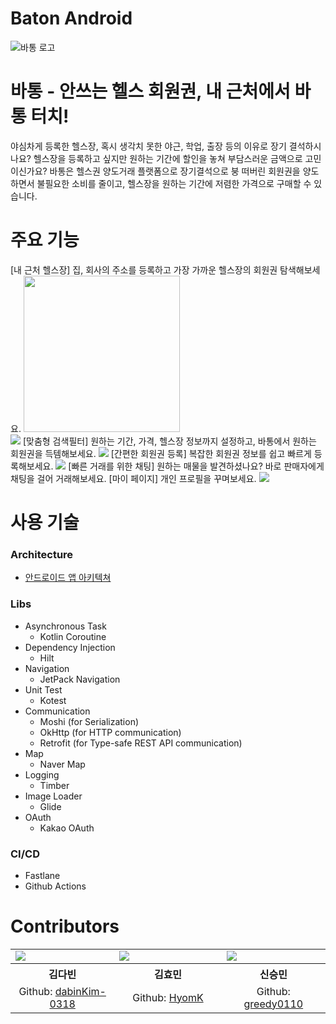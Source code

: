# Baton Android

![바통 로고](img/baton-logo.png)

# 바통 - 안쓰는 헬스 회원권, 내 근처에서 바통 터치!

야심차게 등록한 헬스장, 혹시 생각치 못한 야근, 학업, 출장 등의 이유로 장기 결석하시나요? 헬스장을 등록하고 싶지만 원하는 기간에 할인을 놓쳐 부담스러운 금액으로 고민이신가요?
바통은 헬스권 양도거래 플랫폼으로 장기결석으로 붕 떠버린 회원권을 양도하면서 불필요한 소비를 줄이고, 헬스장을 원하는 기간에 저렴한 가격으로 구매할 수 있습니다.

# 주요 기능

[내 근처 헬스장]
집, 회사의 주소를 등록하고 가장 가까운 헬스장의 회원권 탐색해보세요.
<img src="img/location.png" width="250"/><br/>
![](img/main.png)
[맞춤형 검색필터]
원하는 기간, 가격, 헬스장 정보까지 설정하고, 바통에서 원하는 회원권을 득템해보세요.
![](img/filter.png)
[간편한 회원권 등록]
복잡한 회원권 정보를 쉽고 빠르게 등록해보세요.
![](img/regist.png)
[빠른 거래를 위한 채팅]
원하는 매물을 발견하셨나요? 바로 판매자에게 채팅을 걸어 거래해보세요.
[마이 페이지]
개인 프로필을 꾸며보세요.
![](img/mypage.png)

# 사용 기술

### Architecture

- [안드로이드 앱 아키텍쳐](https://developer.android.com/topic/architecture?gclid=CjwKCAjwk_WVBhBZEiwAUHQCmbPUOZlAD8HVhqvii5zz7RiiZ6da1-EZb-Eg-FcMoGfMkONn6YeqohoCXXIQAvD_BwE&gclsrc=aw.ds)

### Libs

- Asynchronous Task
    - Kotlin Coroutine
- Dependency Injection
    - Hilt
- Navigation
    - JetPack Navigation
- Unit Test
    - Kotest
- Communication
    - Moshi (for Serialization)
    - OkHttp (for HTTP communication)
    - Retrofit (for Type-safe REST API communication)
- Map
    - Naver Map
- Logging
    - Timber
- Image Loader
    - Glide
- OAuth
    - Kakao OAuth

### CI/CD

- Fastlane
- Github Actions

# Contributors

<table align="center" style = "table-layout: auto; width: 100%; table-layout: fixed;">
  <colgroup>
    <col style="width:33%"/>
    <col style="width:34%"/>
    <col style="width:33%"/>
  </colgroup>
  <tr>
    <td>
      <img src= "https://avatars.githubusercontent.com/u/84564695?v=4"/> 
    </td>
    <td>
        <img src="https://avatars.githubusercontent.com/u/78139690?v=4"/>
    </td>
    <td>
        <img src="https://avatars.githubusercontent.com/u/16049092?v=4"/>
    </td>
  </tr>
  <tr>
    <th align="center">김다빈</th>
    <th align="center">김효민</th>
    <th align="center">신승민</th>
  </tr>
  <tr>
    <td align="center">
     Github: <a href="https://github.com/dabinKim-0318">dabinKim-0318</a>
    </td>
    <td align="center">
     Github: <a href="https://github.com/HyomK">HyomK</a>
    </td>
    <td align="center">
     Github: <a href="https://github.com/greedy0110">greedy0110</a>
    </td>
  </tr>
</table>
